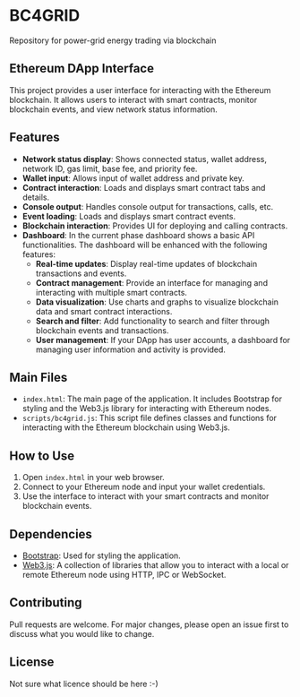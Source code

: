 # BC4GRID

Repository for power-grid energy trading via blockchain

## Ethereum DApp Interface

This project provides a user interface for interacting with the Ethereum blockchain. It allows users to interact with smart contracts, monitor blockchain events, and view network status information.

## Features

- **Network status display**: Shows connected status, wallet address, network ID, gas limit, base fee, and priority fee.
- **Wallet input**: Allows input of wallet address and private key.
- **Contract interaction**: Loads and displays smart contract tabs and details.
- **Console output**: Handles console output for transactions, calls, etc.
- **Event loading**: Loads and displays smart contract events.
- **Blockchain interaction**: Provides UI for deploying and calling contracts.
- **Dashboard**: In the current phase dashboard shows a basic API functionalities. The dashboard will be enhanced with the following features:
  - **Real-time updates**: Display real-time updates of blockchain transactions and events.
  - **Contract management**: Provide an interface for managing and interacting with multiple smart contracts.
  - **Data visualization**: Use charts and graphs to visualize blockchain data and smart contract interactions.
  - **Search and filter**: Add functionality to search and filter through blockchain events and transactions.
  - **User management**: If your DApp has user accounts,  a dashboard for managing user information and activity is provided.

## Main Files

- `index.html`: The main page of the application. It includes Bootstrap for styling and the Web3.js library for interacting with Ethereum nodes.
- `scripts/bc4grid.js`: This script file defines classes and functions for interacting with the Ethereum blockchain using Web3.js.

## How to Use

1. Open `index.html` in your web browser.
2. Connect to your Ethereum node and input your wallet credentials.
3. Use the interface to interact with your smart contracts and monitor blockchain events.

## Dependencies

- [Bootstrap](https://getbootstrap.com/): Used for styling the application.
- [Web3.js](https://web3js.readthedocs.io/): A collection of libraries that allow you to interact with a local or remote Ethereum node using HTTP, IPC or WebSocket.

## Contributing

Pull requests are welcome. For major changes, please open an issue first to discuss what you would like to change.

## License

Not sure what licence should be here :-) 